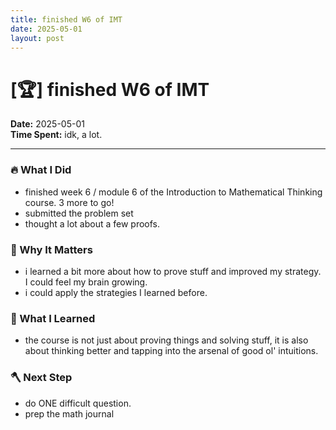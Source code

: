 ```yaml
---
title: finished W6 of IMT
date: 2025-05-01
layout: post
---
```

# [🏆]  finished W6 of IMT

**Date:** 2025-05-01  
**Time Spent:** idk, a lot. 

---

### 🔥 What I Did
- finished week 6 / module 6 of the Introduction to Mathematical Thinking course. 3 more to go!
- submitted the problem set
- thought a lot about a few proofs.

### 🎯 Why It Matters
- i learned a bit more about how to prove stuff and improved my strategy. I could feel my brain growing.
- i could apply the strategies I learned before.

### 🧠 What I Learned
- the course is not just about proving things and solving stuff, it is also about thinking better and tapping into the arsenal of good ol' intuitions.

### 🪓 Next Step
- do ONE difficult question. 
- prep the math journal
